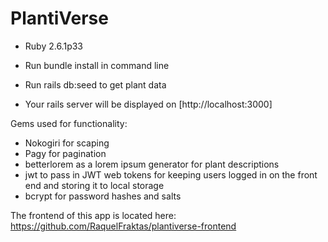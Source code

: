 # PlantiVerse


* Ruby 2.6.1p33

* Run bundle install in command line

* Run rails db:seed to get plant data

* Your rails server will be displayed on [http://localhost:3000]

Gems used for functionality:
* Nokogiri for scaping
* Pagy for pagination
* betterlorem as a lorem ipsum generator for plant descriptions
* jwt to pass in JWT web tokens for keeping users logged in on the front end and storing it to local storage
* bcrypt for password hashes and salts


The frontend of this app is located here: 
https://github.com/RaquelFraktas/plantiverse-frontend

